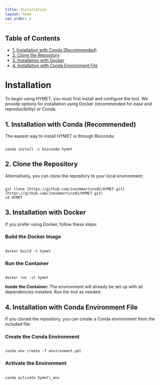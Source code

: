 ```yaml
---
title: Installation
layout: home
nav_order: 2
---
```


## Table of Contents
- [1. Installation with Conda (Recommended)](#1-installation-with-conda-recommended)
- [2. Clone the Repository](#2-clone-the-repository)
- [3. Installation with Docker](#3-installation-with-docker)
- [4. Installation with Conda Environment File](#4-installation-with-conda-environment-file)

# Installation

To begin using HYMET, you must first install and configure the tool. We provide options for installation using Docker (recommended for ease and reproducibility) or Conda.

## 1. Installation with Conda (Recommended)

The easiest way to install HYMET is through Bioconda:

```

conda install -c bioconda hymet

```

## 2. Clone the Repository

Alternatively, you can clone the repository to your local environment:

```

git clone [https://github.com/inesbmartins02/HYMET.git](https://github.com/inesbmartins02/HYMET.git)
cd HYMET

```

## 3. Installation with Docker

If you prefer using Docker, follow these steps:

### Build the Docker Image

```

docker build -t hymet .

```

### Run the Container

```

docker run -it hymet

```

**Inside the Container:** The environment will already be set up with all dependencies installed. Run the tool as needed.

## 4. Installation with Conda Environment File

If you cloned the repository, you can create a Conda environment from the included file:

### Create the Conda Environment

```

conda env create -f environment.yml

```

### Activate the Environment

```

conda activate hymet\_env

```
